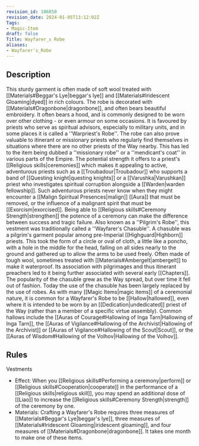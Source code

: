 ```yaml
---
revision_id: 106850
revision_date: 2024-01-05T13:12:02Z
Tags:
- Magic-Item
draft: false
Title: Wayfarer_s Robe
aliases:
- Wayfarer's_Robe
---
```

## Description
This sturdy garment is often made of soft wool treated with [[Materials#Beggar's Lye|beggar's lye]] and [[Materials#Iridescent Gloaming|dyed]] in rich colours. The robe is decorated with [[Materials#Dragonbone|dragonbone]], and often bears beautiful embroidery. It often bears a hood, and is commonly designed to be worn over other clothing - or even armour on some occasions. It is favoured by priests who serve as spiritual advisors, especially to military units, and in some places it is called a ''Warpriest's Robe''. The robe can also prove valuable to itinerant or missionary priests who regularly find themselves in situations where there are no other priests of the Way nearby. This has led to the item being dubbed a ''missionary robe'' or a ''mendicant's coat'' in various parts of the Empire.
The potential strength it offers to a priest's [[Religious skills|ceremonies]] which makes it appealing to active, adventurous priests such as a [[Troubadour|Troubadour]] who supports a band of [[Questing knight|questing knights]] or a [[Varushka|Varushkan]] priest who investigates spiritual corruption alongside a [[Warden|warden fellowship]]. Such adventurous priests never know when they might encounter a [[Malign Spiritual Presences|malign]] [[Aura]] that must be removed, or the influence of a malignant spirit that must be [[Exorcism|exorcised]]. Being able to [[Religious skills#Ceremony Strength|strengthen]] the potence of a ceremony can make the difference between success and tragic failure.
Also known as a ''Pilgrim's Robe'', this vestment was traditionally called a ''Wayfarer's Chasuble''. A chasuble was a pilgrim's garment popular among pre-Imperial [[Highguard|Highborn]] priests. This took the form of a circle or oval of cloth, a little like a poncho, with a hole in the middle for the head, falling  on all sides nearly to the ground and gathered up to allow the arms to be used freely. Often made of tough wool, sometimes treated with [[Materials#Ambergelt|ambergelt]] to make it waterproof. Its association with pilgrimages and thus itinerant preachers led to it being further associated with several early [[Chapters]]. The popularity of the chasuble grew as the Way spread, but over time it fell out of fashion. Today the use of the chasuble has been largely replaced by the use of robes.
As with many [[Magic Items|magic items]] of a ceremonial nature, it is common for a Wayfarer's Robe to be [[Hallow|hallowed]], even where it is intended to be worn by an [[Dedication|undedicated]] priest of the Way (rather than a member of a specific virtue assembly). Common hallows include the [[Auras of Courage#Hallowing of Inga Tarn|Hallowing of Inga Tarn]], the [[Auras of Vigilance#Hallowing of the Archivist|Hallowing of the Archivist]] or [[Auras of Vigilance#Hallowing of the Scout|Scout]], or the [[Auras of Wisdom#Hallowing of the Volhov|Hallowing of the Volhov]].
## Rules
Vestments
* Effect: When you [[Religious skills#Performing a ceremony|perform]] or [[Religious skills#Cooperation|cooperate]] in the performance of a [[Religious skills|religious skill]], you may spend an additional dose of [[Liao]] to increase the [[Religious skills#Ceremony Strength|strength]] of the ceremony by one.
* Materials: Crafting a Wayfarer's Robe requires three measures of [[Materials#Beggar's Lye|beggar's lye]], three measures of [[Materials#Iridescent Gloaming|iridescent gloaming]], and four measures of [[Materials#Dragonbone|dragonbone]]. It takes one month to make one of these items.